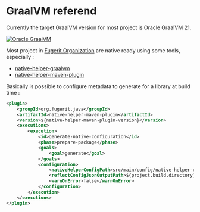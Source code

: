 # GraalVM referend

Currently the target GraalVM version for most project is Oracle GraalVM 21.

[![Oracle GraalVM](https://img.shields.io/badge/GraalVM-oracle%2021-%23771111.svg?style=for-the-badge&logo=openjdk&logoColor=white)](https://www.graalvm.org/downloads/)

Most project in [Fugerit Organization]() are native ready using some tools, especially : 

- [native-helper-graalvm](https://github.com/fugerit-org/native-helper-graalvm)
- [native-helper-maven-plugin](https://github.com/fugerit-org/native-helper-maven-plugin)

Basically is possible to configure metadata to generate for a library at build time : 

```xml
<plugin>
    <groupId>org.fugerit.java</groupId>
    <artifactId>native-helper-maven-plugin</artifactId>
    <version>${native-helper-maven-plugin-version}</version>
    <executions>
        <execution>
            <id>generate-native-configuration</id>
            <phase>prepare-package</phase>
            <goals>
                <goal>generate</goal>
            </goals>
            <configuration>
                <nativeHelperConfigPath>src/main/config/native-helper-config.yaml</nativeHelperConfigPath>
                <reflectConfigJsonOutputPath>${project.build.directory}/generated-resources/reflect-config-demo.json</reflectConfigJsonOutputPath>
                <warnOnError>false</warnOnError>
            </configuration>
        </execution>
    </executions>
</plugin>
```